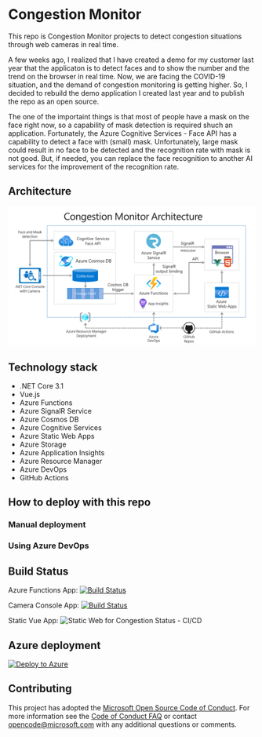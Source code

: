 # Congestion Monitor

This repo is Congestion Monitor projects to detect congestion situations through web cameras in real time.

A few weeks ago, I realized that I have created a demo for my customer last year that the applicaton is to detect faces and to show the number and the trend on the browser in real time. Now, we are facing the COVID-19 situation, and the demand of congestion monitoring is getting higher. So, I decided to rebuild the demo application I created last year and to publish the repo as an open source.

The one of the importaint things is that most of people have a mask on the face right now, so a capability of mask detection is required shuch an application. Fortunately, the Azure Cognitive Services - Face API has a capability to detect a face with (small) mask. Unfortunately, large mask could result in no face to be detected and the recognition rate with mask is not good. But, if needed, you can replace the face recognition to another AI services for the improvement of the recognition rate.

## Architecture

![Congestion Monitor](Documentation/Images/cm_architecrue.png)

## Technology stack

* .NET Core 3.1
* Vue.js
* Azure Functions
* Azure SignalR Service
* Azure Cosmos DB
* Azure Cognitive Services
* Azure Static Web Apps
* Azure Storage
* Azure Application Insights
* Azure Resource Manager
* Azure DevOps
* GitHub Actions

## How to deploy with this repo

### Manual deployment

### Using Azure DevOps

## Build Status

Azure Functions App: [![Build Status](https://dev.azure.com/akirain/Congestion%20Monitor/_apis/build/status/chack411.CongestionMonitorFunctionApp?branchName=master)](https://dev.azure.com/akirain/Congestion%20Monitor/_build/latest?definitionId=71&branchName=master)

Camera Console App: [![Build Status](https://dev.azure.com/akirain/Congestion%20Monitor/_apis/build/status/chack411.CongestionCameraConsoleApp?branchName=master)](https://dev.azure.com/akirain/Congestion%20Monitor/_build/latest?definitionId=72&branchName=master)

Static Vue App: ![Static Web for Congestion Status - CI/CD](https://github.com/chack411/CongestionMonitor/workflows/Static%20Web%20for%20Congestion%20Status%20-%20CI/CD/badge.svg)

## Azure deployment
[![Deploy to Azure](https://azuredeploy.net/deploybutton.png)](https://portal.azure.com/#create/Microsoft.Template/uri/https://github.com/chack411/CongestionMonitor/blob/master/ARMTemplates/template.json)

## Contributing

This project has adopted the [Microsoft Open Source Code of Conduct](https://opensource.microsoft.com/codeofconduct/). For more information see the [Code of Conduct FAQ](https://opensource.microsoft.com/codeofconduct/faq/) or contact [opencode@microsoft.com](mailto:opencode@microsoft.com) with any additional questions or comments.

